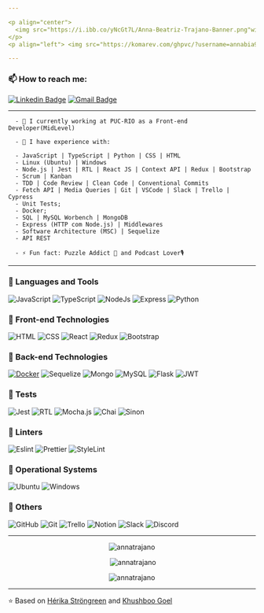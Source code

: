 ```yaml
---

<p align="center">
  <img src="https://i.ibb.co/yNcGt7L/Anna-Beatriz-Trajano-Banner.png"width="100%" title="Intro Card" alt="Intro Card">
</p>
<p align="left"> <img src="https://komarev.com/ghpvc/?username=annabia95&label=Profile%20views&color=0e75b6&style=flat" alt="annabia95" /> </p>

---
```


### 📫 How to reach me:
[![Linkedin Badge](https://img.shields.io/badge/-AnnaBeatrizTrajano-blue?style=flat-square&logo=Linkedin&logoColor=white&link=https://www.linkedin.com/in/anna-beatriz-trajano-de-sá/)](https://www.linkedin.com/in/anna-beatriz-trajano-de-sa/) [![Gmail Badge](https://img.shields.io/badge/-annatrajano95@gmail.com-c14438?style=flat-square&logo=Gmail&logoColor=white&link=mailto:hello@pranjaljain.tech)](mailto:annatrajano95@gmail.com)

---

      - 🔭 I currently working at PUC-RIO as a Front-end Developer(MidLevel) 
      
      - 🌱 I have experience with:
      
      - JavaScript | TypeScript | Python | CSS | HTML
      - Linux (Ubuntu) | Windows
      - Node.js | Jest | RTL | React JS | Context API | Redux | Bootstrap
      - Scrum | Kanban
      - TDD | Code Review | Clean Code | Conventional Commits
      - Fetch API | Media Queries | Git | VSCode | Slack | Trello | Cypress
      - Unit Tests;
      - Docker;
      - SQL | MySQL Worbench | MongoDB
      - Express (HTTP com Node.js) | Middlewares
      - Software Architecture (MSC) | Sequelize
      - API REST
      
      - ⚡ Fun fact: Puzzle Addict 🧩 and Podcast Lover🎙


---

### 🌟 Languages and Tools
![JavaScript](https://img.shields.io/badge/JavaScript-F7DF1E?style=for-the-badge&logo=javascript&logoColor=black)
![TypeScript](https://img.shields.io/badge/TypeScript-007ACC?style=for-the-badge&logo=typescript&logoColor=white)
![NodeJs](https://img.shields.io/badge/Node.js-43853D?style=for-the-badge&logo=node.js&logoColor=white)
![Express](https://img.shields.io/badge/Express.js-404D59?style=for-the-badge)
![Python](https://img.shields.io/badge/Python-3776AB?style=for-the-badge&logo=python&logoColor=white)

### 🌟 Front-end Technologies
![HTML](https://img.shields.io/badge/HTML5-E34F26?style=for-the-badge&logo=html5&logoColor=white)
![CSS](https://img.shields.io/badge/CSS3-1572B6?style=for-the-badge&logo=css3&logoColor=white)
![React](https://img.shields.io/badge/React-20232A?style=for-the-badge&logo=react&logoColor=61DAFB)
![Redux](https://img.shields.io/badge/Redux-593D88?style=for-the-badge&logo=redux&logoColor=white)
![Bootstrap](https://img.shields.io/badge/Bootstrap-563D7C?style=for-the-badge&logo=bootstrap&logoColor=white)

### 🌟 Back-end Technologies
[![Docker](https://img.shields.io/badge/-Docker-black?style=flat&logo=docker&link=https://github.com/hritik5102)](https://github.com/hritik5102)
![Sequelize](https://img.shields.io/badge/sequelize-323330?style=for-the-badge&logo=sequelize&logoColor=blue)
![Mongo](https://img.shields.io/badge/MongoDB-4EA94B?style=for-the-badge&logo=mongodb&logoColor=white)
![MySQL](https://img.shields.io/badge/MySQL-005C84?style=for-the-badge&logo=mysql&logoColor=white)
![Flask](https://img.shields.io/badge/Flask-000000?style=for-the-badge&logo=flask&logoColor=white)
![JWT](https://img.shields.io/badge/json%20web%20tokens-323330?style=for-the-badge&logo=json-web-tokens&logoColor=pink)

### 🌟 Tests
![Jest](https://img.shields.io/badge/Jest-323330?style=for-the-badge&logo=Jest&logoColor=white)
![RTL](https://img.shields.io/badge/testing%20library-323330?style=for-the-badge&logo=testing-library&logoColor=red)
![Mocha.js](https://img.shields.io/badge/mocha.js-323330?style=for-the-badge&logo=mocha&logoColor=Brown)
![Chai](https://img.shields.io/badge/chai.js-323330?style=for-the-badge&logo=chai&logoColor=red)
![Sinon](https://img.shields.io/badge/sinon.js-323330?style=for-the-badge&logo=sinon)

### 🌟 Linters
![Eslint](https://img.shields.io/badge/eslint-3A33D1?style=for-the-badge&logo=eslint&logoColor=white)
![Prettier](https://img.shields.io/badge/prettier-1A2C34?style=for-the-badge&logo=prettier&logoColor=F7BA3E)
![StyleLint](https://img.shields.io/badge/stylelint-000?style=for-the-badge&logo=stylelint&logoColor=white)

### 🌟 Operational Systems
![Ubuntu](https://img.shields.io/badge/Ubuntu-E95420?style=for-the-badge&logo=ubuntu&logoColor=white)
![Windows](https://img.shields.io/badge/Windows-0078D6?style=for-the-badge&logo=windows&logoColor=white)

### 🌟 Others
![GitHub](https://img.shields.io/badge/GitHub-100000?style=for-the-badge&logo=github&logoColor=white)
![Git](https://img.shields.io/badge/GIT-E44C30?style=for-the-badge&logo=git&logoColor=white)
![Trello](https://img.shields.io/badge/Trello-0052CC?style=for-the-badge&logo=trello&logoColor=white)
![Notion](https://img.shields.io/badge/Notion-000000?style=for-the-badge&logo=notion&logoColor=white)
![Slack](https://img.shields.io/badge/Slack-4A154B?style=for-the-badge&logo=slack&logoColor=white)
![Discord](https://img.shields.io/badge/Discord-7289DA?style=for-the-badge&logo=discord&logoColor=white)

---

<p align="center" >
      <img src="https://github-readme-stats.vercel.app/api/top-langs/?username=annatrajano&layout=compact&theme=tokyonight" alt="annatrajano" />
</p>

<p align="center" >&nbsp;<img src="https://github-readme-stats.vercel.app/api?username=annatrajano&show_icons=true&locale=en&theme=tokyonight" alt="annatrajano" /></p>

<p align="center" ><img src="https://github-readme-streak-stats.herokuapp.com/?user=annatrajano&theme=tokyonight" alt="annatrajano" /></p>

---

⭐️ Based on [Hérika Ströngreen](https://github.com/Strongreen) and [Khushboo Goel](https://github.com/KhushbooGoel01)
